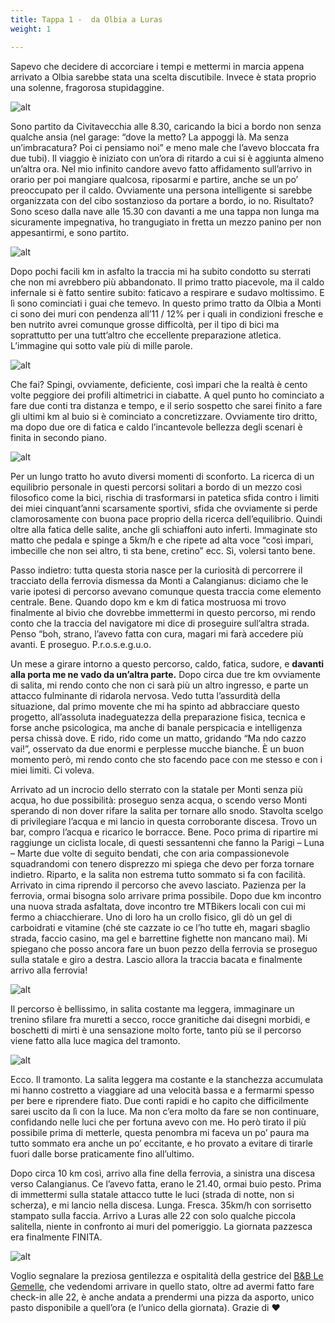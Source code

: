 ```yaml
---
title: Tappa 1 -  da Olbia a Luras
weight: 1

---
```

Sapevo che decidere di accorciare i tempi e mettermi in marcia appena arrivato a Olbia sarebbe stata una scelta discutibile. Invece è stata proprio una solenne, fragorosa stupidaggine.

![alt](t1-01-1024x768.jpg)

Sono partito da Civitavecchia alle 8.30, caricando la bici a bordo non senza qualche ansia (nel garage: &#8220;dove la metto? La appoggi là. Ma senza un&#8217;imbracatura? Poi ci pensiamo noi&#8221; e meno male che l&#8217;avevo bloccata fra due tubi). Il viaggio è iniziato con un&#8217;ora di ritardo a cui si è aggiunta almeno un&#8217;altra ora. Nel mio infinito candore avevo fatto affidamento sull&#8217;arrivo in orario per poi mangiare qualcosa, riposarmi e partire, anche se un po&#8217; preoccupato per il caldo. Ovviamente una persona intelligente si sarebbe organizzata con del cibo sostanzioso da portare a bordo, io no. Risultato? Sono sceso dalla nave alle 15.30 con davanti a me una tappa non lunga ma sicuramente impegnativa, ho trangugiato in fretta un mezzo panino per non appesantirmi, e sono partito.

![alt](t1-02-1024x768.jpg)


Dopo pochi facili km in asfalto la traccia mi ha subito condotto su sterrati che non mi avrebbero più abbandonato. Il primo tratto piacevole, ma il caldo infernale si è fatto sentire subito: faticavo a respirare e sudavo moltissimo. E lì sono cominciati i guai che temevo. In questo primo tratto da Olbia a Monti ci sono dei muri con pendenza all&#8217;11 / 12% per i quali in condizioni fresche e ben nutrito avrei comunque grosse difficoltà, per il tipo di bici ma soprattutto per una tutt&#8217;altro che eccellente preparazione atletica. L&#8217;immagine qui sotto vale più di mille parole.

![alt](t1-03-1024x768.jpg)


Che fai? Spingi, ovviamente, deficiente, così impari che la realtà è cento volte peggiore dei profili altimetrici in ciabatte. A quel punto ho cominciato a fare due conti tra distanza e tempo, e il serio sospetto che sarei finito a fare gli ultimi km al buio si è cominciato a concretizzare. Ovviamente tiro dritto, ma dopo due ore di fatica e caldo l&#8217;incantevole bellezza degli scenari è finita in secondo piano.

![alt](t1-04-1024x768.jpg)

Per un lungo tratto ho avuto diversi momenti di sconforto. La ricerca di un equilibrio personale in questi percorsi solitari a bordo di un mezzo così filosofico come la bici, rischia di trasformarsi in patetica sfida contro i limiti dei miei cinquant&#8217;anni scarsamente sportivi, sfida che ovviamente si perde clamorosamente con buona pace proprio della ricerca dell&#8217;equilibrio. Quindi oltre alla fatica delle salite, anche gli schiaffoni auto inferti. Immaginate sto matto che pedala e spinge a 5km/h e che ripete ad alta voce &#8220;così impari, imbecille che non sei altro, ti sta bene, cretino&#8221; ecc. Sì, volersi tanto bene.

Passo indietro: tutta questa storia nasce per la curiosità di percorrere il tracciato della ferrovia dismessa da Monti a Calangianus: diciamo che le varie ipotesi di percorso avevano comunque questa traccia come elemento centrale. Bene. Quando dopo km e km di fatica mostruosa mi trovo finalmente al bivio che dovrebbe immettermi in questo percorso, mi rendo conto che la traccia del navigatore mi dice di proseguire sull&#8217;altra strada. Penso &#8220;boh, strano, l&#8217;avevo fatta con cura, magari mi farà accedere più avanti. E proseguo. P.r.o.s.e.g.u.o.

Un mese a girare intorno a questo percorso, caldo, fatica, sudore, e **davanti alla porta me ne vado da un&#8217;altra parte.** Dopo circa due tre km ovviamente di salita, mi rendo conto che non ci sarà più un altro ingresso, e parte un attacco fulminante di ridarola nervosa. Vedo tutta l&#8217;assurdità della situazione, dal primo movente che mi ha spinto ad abbracciare questo progetto, all&#8217;assoluta inadeguatezza della preparazione fisica, tecnica e forse anche psicologica, ma anche di banale perspicacia e intelligenza persa chissà dove. E rido, rido come un matto, gridando &#8220;Ma ndo cazzo vai!&#8221;, osservato da due enormi e perplesse mucche bianche. È un buon momento però, mi rendo conto che sto facendo pace con me stesso e con i miei limiti. Ci voleva.

Arrivato ad un incrocio dello sterrato con la statale per Monti senza più acqua, ho due possibilità: proseguo senza acqua, o scendo verso Monti sperando di non dover rifare la salita per tornare allo snodo. Stavolta scelgo di privilegiare l&#8217;acqua e mi lancio in questa corroborante discesa. Trovo un bar, compro l&#8217;acqua e ricarico le borracce. Bene. Poco prima di ripartire mi raggiunge un ciclista locale, di questi sessantenni che fanno la Parigi &#8211; Luna &#8211; Marte due volte di seguito bendati, che con aria compassionevole squadrandomi con tenero disprezzo mi spiega che devo per forza tornare indietro. Riparto, e la salita non estrema tutto sommato si fa con facilità. Arrivato in cima riprendo il percorso che avevo lasciato. Pazienza per la ferrovia, ormai bisogna solo arrivare prima possibile. Dopo due km incontro una nuova strada asfaltata, dove incontro tre MTBikers locali con cui mi fermo a chiacchierare. Uno di loro ha un crollo fisico, gli dò un gel di carboidrati e vitamine (ché ste cazzate io ce l&#8217;ho tutte eh, magari sbaglio strada, faccio casino, ma gel e barrettine fighette non mancano mai). Mi spiegano che posso ancora fare un buon pezzo della ferrovia se proseguo sulla statale e giro a destra. Lascio allora la traccia bacata e finalmente arrivo alla ferrovia!

![alt](t1-05-1024x768.jpg)


Il percorso è bellissimo, in salita costante ma leggera, immaginare un trenino sfilare fra muretti a secco, rocce granitiche dai disegni morbidi, e boschetti di mirti è una sensazione molto forte, tanto più se il percorso viene fatto alla luce magica del tramonto.

![alt](t1-06-1024x768.jpg)


Ecco. Il tramonto. La salita leggera ma costante e la stanchezza accumulata mi hanno costretto a viaggiare ad una velocità bassa e a fermarmi spesso per bere e riprendere fiato. Due conti rapidi e ho capito che difficilmente sarei uscito da lì con la luce. Ma non c&#8217;era molto da fare se non continuare, confidando nelle luci che per fortuna avevo con me. Ho però tirato il più possibile prima di metterle, questa penombra mi faceva un po&#8217; paura ma tutto sommato era anche un po&#8217; eccitante, e ho provato a evitare di tirarle fuori dalle borse praticamente fino all&#8217;ultimo.

Dopo circa 10 km così, arrivo alla fine della ferrovia, a sinistra una discesa verso Calangianus. Ce l&#8217;avevo fatta, erano le 21.40, ormai buio pesto. Prima di immettermi sulla statale attacco tutte le luci (strada di notte, non si scherza), e mi lancio nella discesa. Lunga. Fresca. 35km/h con sorrisetto stampato sulla faccia. Arrivo a Luras alle 22 con solo qualche piccola salitella, niente in confronto ai muri del pomeriggio. La giornata pazzesca era finalmente FINITA.

![alt](t1-07-1024x768.jpg)


Voglio segnalare la preziosa gentilezza e ospitalità della gestrice del <a href="http://legemelleluras.it" target="_blank" rel="noopener noreferrer">B&B Le Gemelle</a>, che vedendomi arrivare in quello stato, oltre ad avermi fatto fare check-in alle 22, è anche andata a prendermi una pizza da asporto, unico pasto disponibile a quell&#8217;ora (e l&#8217;unico della giornata). Grazie di ❤️

